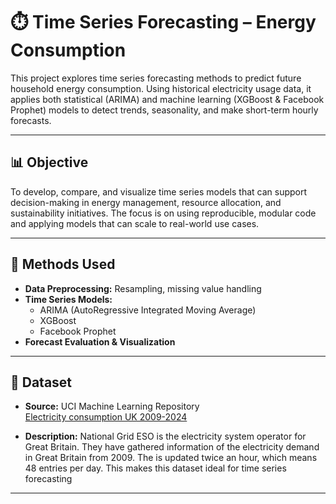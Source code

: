 # ⏱️ Time Series Forecasting – Energy Consumption

This project explores time series forecasting methods to predict future household energy consumption. Using historical electricity usage data, it applies both statistical (ARIMA) and machine learning (XGBoost & Facebook Prophet) models to detect trends, seasonality, and make short-term hourly forecasts.

---

## 📊 Objective

To develop, compare, and visualize time series models that can support decision-making in energy management, resource allocation, and sustainability initiatives. The focus is on using reproducible, modular code and applying models that can scale to real-world use cases.

---

## 🧠 Methods Used
- **Data Preprocessing:** Resampling, missing value handling
- **Time Series Models:**
  - ARIMA (AutoRegressive Integrated Moving Average)
  - XGBoost
  - Facebook Prophet
- **Forecast Evaluation & Visualization**

---

## 📂 Dataset

- **Source:** UCI Machine Learning Repository  
  [Electricity consumption UK 2009-2024](https://www.kaggle.com/datasets/albertovidalrod/electricity-consumption-uk-20092022)

- **Description:** National Grid ESO is the electricity system operator for Great Britain. They have gathered information of the electricity demand in Great Britain from 2009. The is updated twice an hour, which means 48 entries per day. This makes this dataset ideal for time series forecasting

---


